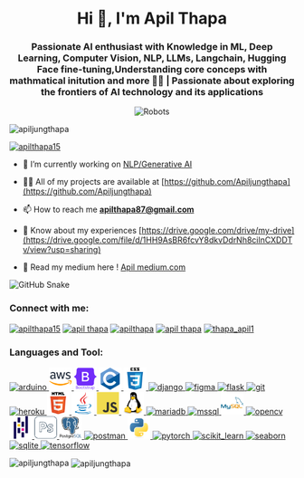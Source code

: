 <h1 align="center">Hi 👋, I'm Apil Thapa</h1>
<h3 align="center">Passionate AI enthusiast with Knowledge in ML, Deep Learning, Computer Vision, NLP, LLMs, Langchain, Hugging Face fine-tuning,Understanding core conceps with mathmatical initution and more 🤖💡 | Passionate about exploring the frontiers of AI technology and its applications</h3>

<p align="center">
  <img src="https://media.giphy.com/media/v1.Y2lkPTc5MGI3NjExYzNodmZ3cWx6bmRxb3ZzYWloZmFmdHNsN2JjOXE2eDNnNno0cDZrNiZlcD12MV9pbnRlcm5hbF9naWZfYnlfaWQmY3Q9Zw/l4pTsNgkamxfk2ZLq/giphy.gif" alt="Robots" />
</p>

<p align="left"> <img src="https://komarev.com/ghpvc/?username=apil12&label=Profile%20views&color=0e75b6&style=flat" alt="apiljungthapa" /> </p>

<p align="left"> <a href="https://twitter.com/apilthapa15" target="blankss"><img src="https://img.shields.io/twitter/follow/apilthapa15?logo=twitter&style=for-the-badge" alt="apilthapa15" /></a> </p>

- 🔭 I’m currently working on [NLP/Generative AI](https://github.com/Apiljungthapa/NLP_GENAI)

- 👨‍💻 All of my projects are available at [https://github.com/Apiljungthapa](https://github.com/Apiljungthapa)

- 📫 How to reach me **apilthapa87@gmail.com**

- 📄 Know about my experiences [https://drive.google.com/drive/my-drive](https://drive.google.com/file/d/1HH9AsBR6fcvY8dkvDdrNh8cilnCXDDTv/view?usp=sharing)
- 📄 Read my medium here ! [Apil medium.com](https://medium.com/@apilthapa87)

<picture>
  <source media="(prefers-color-scheme: dark)" srcset="https://raw.githubusercontent.com/Apiljungthapa/Apiljungthapa/main/dist/github-snake-dark.svg" />
  <source media="(prefers-color-scheme: light)" srcset="https://raw.githubusercontent.com/Apiljungthapa/Apiljungthapa/main/dist/github-snake.svg" />
  <img alt="GitHub Snake" src="https://raw.githubusercontent.com/Apiljungthapa/Apiljungthapa/main/dist/github-snake.svg" />
</picture>


<h3 align="left">Connect with me:</h3>
<p align="left">
<a href="https://twitter.com/apilthapa15" target="blanks"><img align="center" src="https://raw.githubusercontent.com/rahuldkjain/github-profile-readme-generator/master/src/images/icons/Social/twitter.svg" alt="apilthapa15" height="30" width="40" /></a>
<a href="https://linkedin.com/in/apil thapa" target="blank"><img align="center" src="https://raw.githubusercontent.com/rahuldkjain/github-profile-readme-generator/master/src/images/icons/Social/linked-in-alt.svg" alt="apil thapa" height="30" width="40" /></a>
<a href="https://kaggle.com/apilthapa" target="blank"><img align="center" src="https://raw.githubusercontent.com/rahuldkjain/github-profile-readme-generator/master/src/images/icons/Social/kaggle.svg" alt="apilthapa" height="30" width="40" /></a>
<a href="https://fb.com/apil thapa" target="blank"><img align="center" src="https://raw.githubusercontent.com/rahuldkjain/github-profile-readme-generator/master/src/images/icons/Social/facebook.svg" alt="apil thapa" height="30" width="40" /></a>
<a href="https://instagram.com/thapa_apil1" target="blank"><img align="center" src="https://raw.githubusercontent.com/rahuldkjain/github-profile-readme-generator/master/src/images/icons/Social/instagram.svg" alt="thapa_apil1" height="30" width="40" /></a>
</p>

<h3 align="left">Languages and Tool:</h3>
<p align="left"> <a href="https://www.arduino.cc/" target="_blank" rel="noreferrer"> <img src="https://cdn.worldvectorlogo.com/logos/arduino-1.svg" alt="arduino" width="40" height="40"/> </a> <a href="https://aws.amazon.com" target="_blank" rel="noreferrer"> <img src="https://raw.githubusercontent.com/devicons/devicon/master/icons/amazonwebservices/amazonwebservices-original-wordmark.svg" alt="aws" width="40" height="40"/> </a> <a href="https://getbootstrap.com" target="_blank" rel="noreferrer"> <img src="https://raw.githubusercontent.com/devicons/devicon/master/icons/bootstrap/bootstrap-plain-wordmark.svg" alt="bootstrap" width="40" height="40"/> </a> <a href="https://www.cprogramming.com/" target="_blank" rel="noreferrer"> <img src="https://raw.githubusercontent.com/devicons/devicon/master/icons/c/c-original.svg" alt="c" width="40" height="40"/> </a> <a href="https://www.w3schools.com/css/" target="_blank" rel="noreferrer"> <img src="https://raw.githubusercontent.com/devicons/devicon/master/icons/css3/css3-original-wordmark.svg" alt="css3" width="40" height="40"/> </a> <a href="https://www.djangoproject.com/" target="_blank" rel="noreferrer"> <img src="https://cdn.worldvectorlogo.com/logos/django.svg" alt="django" width="40" height="40"/> </a> <a href="https://www.figma.com/" target="_blank" rel="noreferrer"> <img src="https://www.vectorlogo.zone/logos/figma/figma-icon.svg" alt="figma" width="40" height="40"/> </a> <a href="https://flask.palletsprojects.com/" target="_blank" rel="noreferrer"> <img src="https://www.vectorlogo.zone/logos/pocoo_flask/pocoo_flask-icon.svg" alt="flask" width="40" height="40"/> </a> <a href="https://git-scm.com/" target="_blank" rel="noreferrer"> <img src="https://www.vectorlogo.zone/logos/git-scm/git-scm-icon.svg" alt="git" width="40" height="40"/> </a> <a href="https://heroku.com" target="_blank" rel="noreferrer"> <img src="https://www.vectorlogo.zone/logos/heroku/heroku-icon.svg" alt="heroku" width="40" height="40"/> </a> <a href="https://www.w3.org/html/" target="_blank" rel="noreferrer"> <img src="https://raw.githubusercontent.com/devicons/devicon/master/icons/html5/html5-original-wordmark.svg" alt="html5" width="40" height="40"/> </a> <a href="https://www.java.com" target="_blank" rel="noreferrer"> <img src="https://raw.githubusercontent.com/devicons/devicon/master/icons/java/java-original.svg" alt="java" width="40" height="40"/> </a> <a href="https://developer.mozilla.org/en-US/docs/Web/JavaScript" target="_blank" rel="noreferrer"> <img src="https://raw.githubusercontent.com/devicons/devicon/master/icons/javascript/javascript-original.svg" alt="javascript" width="40" height="40"/> </a> <a href="https://www.linux.org/" target="_blank" rel="noreferrer"> <img src="https://raw.githubusercontent.com/devicons/devicon/master/icons/linux/linux-original.svg" alt="linux" width="40" height="40"/> </a> <a href="https://mariadb.org/" target="_blank" rel="noreferrer"> <img src="https://www.vectorlogo.zone/logos/mariadb/mariadb-icon.svg" alt="mariadb" width="40" height="40"/> </a> <a href="https://www.microsoft.com/en-us/sql-server" target="_blank" rel="noreferrer"> <img src="https://www.svgrepo.com/show/303229/microsoft-sql-server-logo.svg" alt="mssql" width="40" height="40"/> </a> <a href="https://www.mysql.com/" target="_blank" rel="noreferrer"> <img src="https://raw.githubusercontent.com/devicons/devicon/master/icons/mysql/mysql-original-wordmark.svg" alt="mysql" width="40" height="40"/> </a> <a href="https://opencv.org/" target="_blank" rel="noreferrer"> <img src="https://www.vectorlogo.zone/logos/opencv/opencv-icon.svg" alt="opencv" width="40" height="40"/> </a> <a href="https://pandas.pydata.org/" target="_blank" rel="noreferrer"> <img src="https://raw.githubusercontent.com/devicons/devicon/2ae2a900d2f041da66e950e4d48052658d850630/icons/pandas/pandas-original.svg" alt="pandas" width="40" height="40"/> </a> <a href="https://www.photoshop.com/en" target="_blank" rel="noreferrer"> <img src="https://raw.githubusercontent.com/devicons/devicon/master/icons/photoshop/photoshop-line.svg" alt="photoshop" width="40" height="40"/> </a> <a href="https://www.postgresql.org" target="_blank" rel="noreferrer"> <img src="https://raw.githubusercontent.com/devicons/devicon/master/icons/postgresql/postgresql-original-wordmark.svg" alt="postgresql" width="40" height="40"/> </a> <a href="https://postman.com" target="_blank" rel="noreferrer"> <img src="https://www.vectorlogo.zone/logos/getpostman/getpostman-icon.svg" alt="postman" width="40" height="40"/> </a> <a href="https://www.python.org" target="_blank" rel="noreferrer"> <img src="https://raw.githubusercontent.com/devicons/devicon/master/icons/python/python-original.svg" alt="python" width="40" height="40"/> </a> <a href="https://pytorch.org/" target="_blank" rel="noreferrer"> <img src="https://www.vectorlogo.zone/logos/pytorch/pytorch-icon.svg" alt="pytorch" width="40" height="40"/> </a> <a href="https://scikit-learn.org/" target="_blank" rel="noreferrer"> <img src="https://upload.wikimedia.org/wikipedia/commons/0/05/Scikit_learn_logo_small.svg" alt="scikit_learn" width="40" height="40"/> </a> <a href="https://seaborn.pydata.org/" target="_blank" rel="noreferrer"> <img src="https://seaborn.pydata.org/_images/logo-mark-lightbg.svg" alt="seaborn" width="40" height="40"/> </a> <a href="https://www.sqlite.org/" target="_blank" rel="noreferrer"> <img src="https://www.vectorlogo.zone/logos/sqlite/sqlite-icon.svg" alt="sqlite" width="40" height="40"/> </a> <a href="https://www.tensorflow.org" target="_blank" rel="noreferrer"> <img src="https://www.vectorlogo.zone/logos/tensorflow/tensorflow-icon.svg" alt="tensorflow" width="40" height="40"/> </a> </p>

<p><img align="left" src="https://github-readme-stats.vercel.app/api/top-langs?username=apiljungthapa&show_icons=true&locale=en&layout=compact" alt="apiljungthapa" /></p>

<p>&nbsp;<img align="center" src="https://github-readme-stats.vercel.app/api?username=apiljungthapa&show_icons=true&locale=en" alt="apiljungthapa" /></p>
